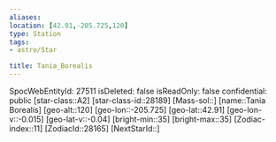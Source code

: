 ```yaml
---
aliases: 
location: [42.91,-205.725,120]
type: Station
tags:
- astro/Star

title: Tania_Borealis
---
```

SpocWebEntityId: 27511
isDeleted: false
isReadOnly: false
confidential: public
[star-class::A2]
[star-class-id::28189]
[Mass-sol::]
[name::Tania Borealis]
[geo-alt::120]
[geo-lon::-205.725]
[geo-lat::42.91]
[geo-lon-v::-0.015]
[geo-lat-v::-0.04]
[bright-min::35]
[bright-max::35]
[Zodiac-index::11]
[ZodiacId::28165]
[NextStarId::]



